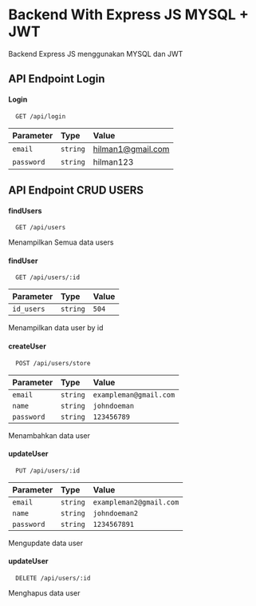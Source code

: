 # Backend With Express JS MYSQL + JWT

Backend Express JS menggunakan MYSQL dan JWT

## API Endpoint Login

#### Login

```http
  GET /api/login
```

| Parameter  | Type     | Value             |
| :--------- | :------- | :---------------- |
| `email`    | `string` | hilman1@gmail.com |
| `password` | `string` | hilman123         |

## API Endpoint CRUD USERS

#### findUsers

```http
  GET /api/users
```

Menampilkan Semua data users

#### findUser

```http
  GET /api/users/:id
```

| Parameter  | Type     | Value |
| :--------- | :------- | :---- |
| `id_users` | `string` | `504` |

Menampilkan data user by id

#### createUser

```http
  POST /api/users/store
```

| Parameter  | Type     | Value                  |
| :--------- | :------- | :--------------------- |
| `email`    | `string` | `exampleman@gmail.com` |
| `name`     | `string` | `johndoeman`           |
| `password` | `string` | `123456789`            |

Menambahkan data user

#### updateUser

```http
  PUT /api/users/:id
```

| Parameter  | Type     | Value                   |
| :--------- | :------- | :---------------------- |
| `email`    | `string` | `exampleman2@gmail.com` |
| `name`     | `string` | `johndoeman2`           |
| `password` | `string` | `1234567891`            |

Mengupdate data user

#### updateUser

```http
  DELETE /api/users/:id
```

Menghapus data user
